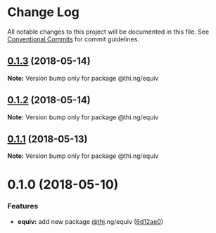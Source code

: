# Change Log

All notable changes to this project will be documented in this file.
See [Conventional Commits](https://conventionalcommits.org) for commit guidelines.

<a name="0.1.3"></a>
## [0.1.3](https://github.com/thi-ng/umbrella/compare/@thi.ng/equiv@0.1.2...@thi.ng/equiv@0.1.3) (2018-05-14)




**Note:** Version bump only for package @thi.ng/equiv

<a name="0.1.2"></a>
## [0.1.2](https://github.com/thi-ng/umbrella/compare/@thi.ng/equiv@0.1.1...@thi.ng/equiv@0.1.2) (2018-05-14)




**Note:** Version bump only for package @thi.ng/equiv

<a name="0.1.1"></a>
## [0.1.1](https://github.com/thi-ng/umbrella/compare/@thi.ng/equiv@0.1.0...@thi.ng/equiv@0.1.1) (2018-05-13)




**Note:** Version bump only for package @thi.ng/equiv

<a name="0.1.0"></a>
# 0.1.0 (2018-05-10)


### Features

* **equiv:** add new package [@thi](https://github.com/thi).ng/equiv ([6d12ae0](https://github.com/thi-ng/umbrella/commit/6d12ae0))

